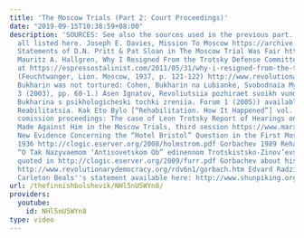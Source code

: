 ```yaml
---
title: 'The Moscow Trials (Part 2: Court Proceedings)'
date: "2019-09-15T10:38:59+08:00"
description: 'SOURCES: See also the sources used in the previous part. They are not
  all listed here. Joseph E. Davies, Mission To Moscow https://archive.org/details/missiontomoscow035156mbp
  Statements of D.N. Pritt & Pat Sloan in The Moscow Trial Was Fair https://www.marxists.org/history/international/comintern/sections/britain/pamphlets/1936/moscow-trial-fair.htm
  Mauritz A. Hallgren, Why I Resigned From the Trotsky Defense Committee Available
  at https://espressostalinist.com/2011/05/31/why-i-resigned-from-the-trotsky-defense-committee-by-mauritz-a-hallgren/
  (Feuchtwanger, Lion. Moscow, 1937, p. 121-122) http://www.revolutionarydemocracy.org/archive/feucht.htm#7
  Bukharin was not tortured: Cohen, Bukharin na Lubianke, Svobodnaia Mysl'' 21, No.
  3 (2003), pp. 60-1.) Asen Ignatov, Revoliutsiia pozhiraet svoikh vunderkindov. Sluchai
  Bukharina s psikhologicheski tochki zreniia. Forum 1 (2005)) available at http://www1.ku-eichstaett.de/ZIMOS/forum/docs/02Ignatow.pdf
  Reabilitatsia. Kak Eto Bylo [“Rehabilitation. How It Happened”] vol. 2 (2003) Dewey
  comission proceedings: The case of Leon Trotsky Report of Hearings on the Charges
  Made Against Him in the Moscow Trials, third session https://www.marxists.org/archive/trotsky/1937/dewey/session03.htm
  New Evidence Concerning the “Hotel Bristol” Question in the First Moscow Trial of
  1936 http://clogic.eserver.org/2008/holmstrom.pdf Gorbachev 1989 Rehabiliation document:
  “O Tak Nazyvaemom ‘Antisovetskom Ob” edinennom Trotskistsko-Zinov’evskom Tsentre.”
  quoted in http://clogic.eserver.org/2009/furr.pdf Gorbachev about his anti-communism:
  http://www.revolutionarydemocracy.org/rdv6n1/gorbach.htm Edvard Radzinsky, Stalin
  Carleton Beals''s statement available here: http://www.shunpiking.org/books/GC/GC-AK-MS-chapter21.htm'
url: /thefinnishbolshevik/NHl5nU5WYn8/
providers:
  youtube:
    id: NHl5nU5WYn8
type: video
---
```

